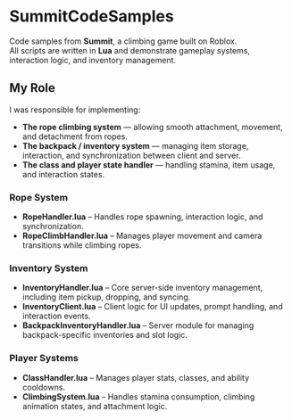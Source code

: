 # SummitCodeSamples
Code samples from **Summit**, a climbing game built on Roblox.  
All scripts are written in **Lua** and demonstrate gameplay systems, interaction logic, and inventory management.

## My Role
I was responsible for implementing:
- **The rope climbing system** — allowing smooth attachment, movement, and detachment from ropes.
- **The backpack / inventory system** — managing item storage, interaction, and synchronization between client and server.
- **The class and player state handler** — handling stamina, item usage, and interaction states.

### Rope System
- **RopeHandler.lua** – Handles rope spawning, interaction logic, and synchronization.
- **RopeClimbHandler.lua** – Manages player movement and camera transitions while climbing ropes.

### Inventory System
- **InventoryHandler.lua** – Core server-side inventory management, including item pickup, dropping, and syncing.
- **InventoryClient.lua** – Client logic for UI updates, prompt handling, and interaction events.
- **BackpackInventoryHandler.lua** – Server module for managing backpack-specific inventories and slot logic.

### Player Systems
- **ClassHandler.lua** – Manages player stats, classes, and ability cooldowns.
- **ClimbingSystem.lua** – Handles stamina consumption, climbing animation states, and attachment logic.
